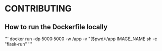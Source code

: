 # CONTRIBUTING

## How to run the Dockerfile locally

'''
docker run -dp 5000:5000 -w /app -v "($pwd):/app IMAGE_NAME sh -c "flask-run" 
'''